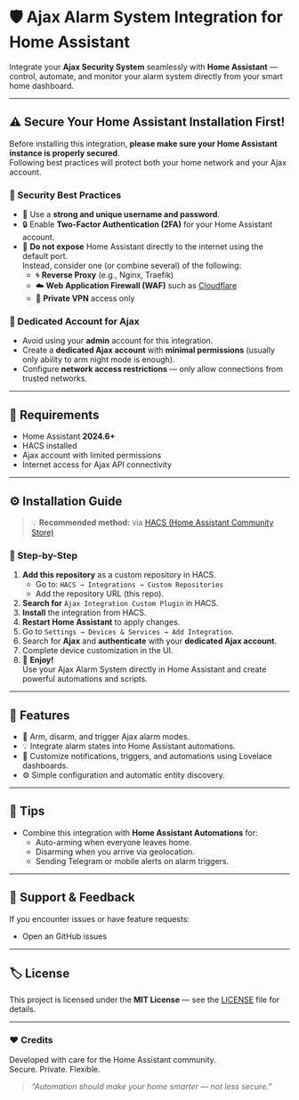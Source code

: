 # 🛡️ Ajax Alarm System Integration for Home Assistant

Integrate your **Ajax Security System** seamlessly with **Home Assistant** — control, automate, and monitor your alarm system directly from your smart home dashboard.

---

## ⚠️ Secure Your Home Assistant Installation First!

Before installing this integration, **please make sure your Home Assistant instance is properly secured**.  
Following best practices will protect both your home network and your Ajax account.

### 🧱 Security Best Practices

- 🔑 Use a **strong and unique username and password**.  
- 🔒 Enable **Two-Factor Authentication (2FA)** for your Home Assistant account.  
- 🚫 **Do not expose** Home Assistant directly to the internet using the default port.  
  Instead, consider one (or combine several) of the following:
  - 🌀 **Reverse Proxy** (e.g., Nginx, Traefik)
  - ☁️ **Web Application Firewall (WAF)** such as [Cloudflare](https://www.cloudflare.com/)
  - 🔐 **Private VPN** access only

### 👤 Dedicated Account for Ajax
- Avoid using your **admin** account for this integration.  
- Create a **dedicated Ajax account** with **minimal permissions** (usually only ability to arm night mode is enough).  
- Configure **network access restrictions** — only allow connections from trusted networks.

---

## 🧩 Requirements

- Home Assistant **2024.6+**
- HACS installed
- Ajax account with limited permissions
- Internet access for Ajax API connectivity

---

## ⚙️ Installation Guide

> 💡 **Recommended method:** via [HACS (Home Assistant Community Store)](https://hacs.xyz/)

### 🧩 Step-by-Step

1. **Add this repository** as a custom repository in HACS.  
   - Go to: `HACS → Integrations → Custom Repositories`  
   - Add the repository URL (this repo).
2. **Search for** `Ajax Integration Custom Plugin` in HACS.  
3. **Install** the integration from HACS.
4. **Restart Home Assistant** to apply changes.
5. Go to `Settings → Devices & Services → Add Integration`.
6. Search for **Ajax** and **authenticate** with your **dedicated Ajax account**.
7. Complete device customization in the UI.
8. 🎉 **Enjoy!**  
   Use your Ajax Alarm System directly in Home Assistant and create powerful automations and scripts.

---

## 🧰 Features

- 🔔 Arm, disarm, and trigger Ajax alarm modes.  
- 💡 Integrate alarm states into Home Assistant automations.  
- 📱 Customize notifications, triggers, and automations using Lovelace dashboards.  
- ⚙️ Simple configuration and automatic entity discovery.

---

## 🧠 Tips

- Combine this integration with **Home Assistant Automations** for:
  - Auto-arming when everyone leaves home.
  - Disarming when you arrive via geolocation.
  - Sending Telegram or mobile alerts on alarm triggers.

---

## 💬 Support & Feedback

If you encounter issues or have feature requests:
- Open an GitHub issues

---

## 🏷️ License

This project is licensed under the **MIT License** — see the [LICENSE](./LICENSE) file for details.

---

### ❤️ Credits

Developed with care for the Home Assistant community.  
Secure. Private. Flexible.

> _“Automation should make your home smarter — not less secure.”_

